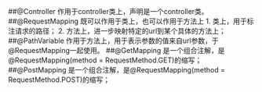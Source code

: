 ##@Controller
    作用于controller类上，声明是一个controller类。
##@RequestMapping
    既可以作用于类上，也可以作用于方法上
    1. 类上，用于标注请求的路径；
    2. 方法上，进一步映射特定的url到某个具体的方法上；
##@PathVariable
    作用于方法上，用于表示参数的值来自url参数，于@RequestMapping一起使用。
##@GetMapping
    是一个组合注解，是@RequestMapping(method = RequestMethod.GET)的缩写；
##@PostMapping
    是一个组合注解，是@RequestMapping(method = RequestMethod.POST)的缩写；
    